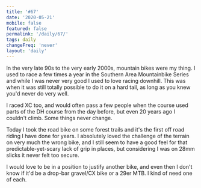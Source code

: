 ```yaml
---
title: '#67'
date: '2020-05-21'
mobile: false
featured: false
permalink: '/daily/67/'
tags: daily
changeFreq: 'never'
layout: 'daily'
---
```


In the very late 90s to the very early 2000s, mountain bikes were my thing. I used to race a few times a year in the Southern Area Mountainbike Series and while I was never very good I used to love racing downhill. This was when it was still totally possible to do it on a hard tail, as long as you knew you'd never do very well.

I raced XC too, and would often pass a few people when the course used parts of the DH course from the day before, but even 20 years ago I couldn't climb. Some things never change.

Today I took the road bike on some forest trails and it's the first off road riding I have done for years. I absolutely loved the challenge of the terrain on very much the wrong bike, and I still seem to have a good feel for that predictable-yet-scary lack of grip in places, but considering I was on 28mm slicks it never felt too secure.

I would love to be in a position to justify another bike, and even then I don't know if it'd be a drop-bar gravel/CX bike or a 29er MTB. I kind of need one of each.
